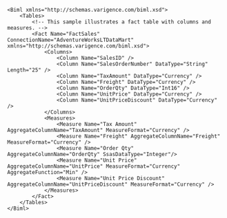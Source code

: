 	<Biml xmlns="http://schemas.varigence.com/biml.xsd">	    <Tables>	        <!-- This sample illustrates a fact table with columns and measures. -->	        <Fact Name="FactSales" ConnectionName="AdventureWorksLTDataMart" xmlns="http://schemas.varigence.com/biml.xsd">	            <Columns>	                <Column Name="SalesID" />	                <Column Name="SalesOrderNumber" DataType="String" Length="25" />	                <Column Name="TaxAmount" DataType="Currency" />	                <Column Name="Freight" DataType="Currency" />	                <Column Name="OrderQty" DataType="Int16" />	                <Column Name="UnitPrice" DataType="Currency" />	                <Column Name="UnitPriceDiscount" DataType="Currency" />	            </Columns>	            <Measures>	                <Measure Name="Tax Amount" AggregateColumnName="TaxAmount" MeasureFormat="Currency" />	                <Measure Name="Freight" AggregateColumnName="Freight" MeasureFormat="Currency" />	                <Measure Name="Order Qty" AggregateColumnName="OrderQty" SsasDataType="Integer"/>	                <Measure Name="Unit Price" AggregateColumnName="UnitPrice" MeasureFormat="Currency" AggregateFunction="Min" />	                <Measure Name="Unit Price Discount" AggregateColumnName="UnitPriceDiscount" MeasureFormat="Currency" />	            </Measures>	        </Fact>	    </Tables>	</Biml>
